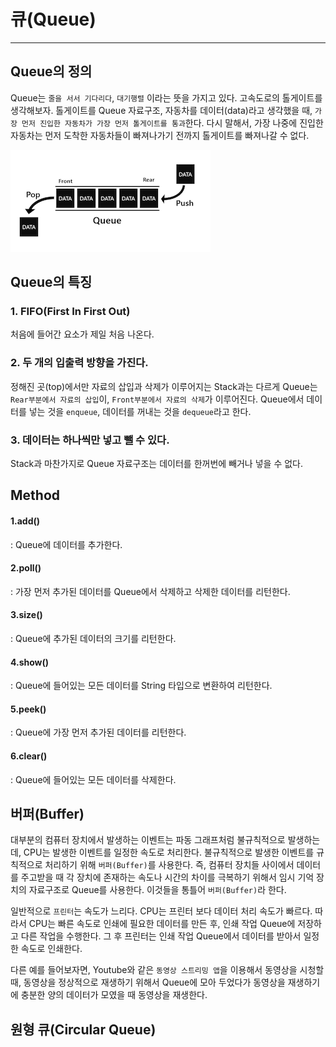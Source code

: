 # 큐(Queue)
___
## Queue의 정의
Queue는 `줄을 서서 기다리다`, `대기행렬` 이라는 뜻을 가지고 있다. 
고속도로의 톨게이트를 생각해보자. 톨게이트를 Queue 자료구조, 자동차를 데이터(data)라고 생각했을 때, `가장 먼저 진입한 자동차가 가장 먼저 톨게이트를 통과`한다. 다시 말해서, 가장 나중에 진입한 자동차는 먼저 도착한 자동차들이 빠져나가기 전까지 톨게이트를 빠져나갈 수 없다.  

![](z(queue).png)

## Queue의 특징
### 1. FIFO(First In First Out)
처음에 들어간 요소가 제일 처음 나온다.
### 2. 두 개의 입출력 방향을 가진다.
정해진 곳(top)에서만 자료의 삽입과 삭제가 이루어지는 Stack과는 다르게 Queue는 `Rear부분에서 자료의 삽입`이, `Front부분에서 자료의 삭제`가 이루어진다. Queue에서 데이터를 넣는 것을 `enqueue`, 데이터를 꺼내는 것을 `dequeue`라고 한다.
### 3. 데이터는 하나씩만 넣고 뺄 수 있다.
Stack과 마찬가지로 Queue 자료구조는 데이터를 한꺼번에 빼거나 넣을 수 없다.

## Method
#### 1.add()
: Queue에 데이터를 추가한다.
#### 2.poll()
: 가장 먼저 추가된 데이터를 Queue에서 삭제하고 삭제한 데이터를 리턴한다.
#### 3.size()
: Queue에 추가된 데이터의 크기를 리턴한다.
#### 4.show()
: Queue에 들어있는 모든 데이터를 String 타입으로 변환하여 리턴한다.
#### 5.peek()
: Queue에 가장 먼저 추가된 데이터를 리턴한다.
#### 6.clear()
: Queue에 들어있는 모든 데이터를 삭제한다.

## 버퍼(Buffer)
대부분의 컴퓨터 장치에서 발생하는 이벤트는 파동 그래프처럼 불규칙적으로 발생하는데, CPU는 발생한 이벤트를 일정한 속도로 처리한다.
불규칙적으로 발생한 이벤트를 규칙적으로 처리하기 위해 `버퍼(Buffer)`를 사용한다. 
즉, 컴퓨터 장치들 사이에서 데이터를 주고받을 때 각 장치에 존재하는 속도나 시간의 차이를 극복하기 위해서 임시 기억 장치의 자료구조로 Queue를 사용한다.
이것들을 통틀어 `버퍼(Buffer)`라 한다.

일반적으로 `프린터`는 속도가 느리다. CPU는 프린터 보다 데이터 처리 속도가 빠르다. 따라서 CPU는 빠른 속도로 인쇄에 필요한 데이터를 만든 후, 인쇄 작업 Queue에 저장하고 다른 작업을 수행한다.
그 후 프린터는 인쇄 작업 Queue에서 데이터를 받아서 일정한 속도로 인쇄한다.

다른 예를 들어보자면, Youtube와 같은 `동영상 스트리밍 앱`을 이용해서 동영상을 시청할 때, 동영상을 정상적으로 재생하기 위해서 Queue에 모아 두었다가
동영상을 재생하기에 충분한 양의 데이터가 모였을 때 동영상을 재생한다.

## 원형 큐(Circular Queue)


